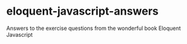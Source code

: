# eloquent-javascript-answers
Answers to the exercise questions from the wonderful book Eloquent Javascript
